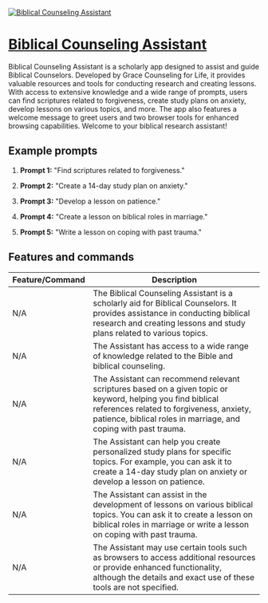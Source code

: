 [![Biblical Counseling Assistant](https://files.oaiusercontent.com/file-Uua06EaNCVwpQfLrEDE0fbLa?se=2123-10-16T23%3A14%3A41Z&sp=r&sv=2021-08-06&sr=b&rscc=max-age%3D31536000%2C%20immutable&rscd=attachment%3B%20filename%3DGC4L%2520Icon%2520700x700.png&sig=lvGZFEfZtz77W1OlcF7HrOfJ604/r5QUpmqGBa6VPW0%3D)](https://chat.openai.com/g/g-4Y0b4p63W-biblical-counseling-assistant)

# [Biblical Counseling Assistant](https://chat.openai.com/g/g-4Y0b4p63W-biblical-counseling-assistant)

Biblical Counseling Assistant is a scholarly app designed to assist and guide Biblical Counselors. Developed by Grace Counseling for Life, it provides valuable resources and tools for conducting research and creating lessons. With access to extensive knowledge and a wide range of prompts, users can find scriptures related to forgiveness, create study plans on anxiety, develop lessons on various topics, and more. The app also features a welcome message to greet users and two browser tools for enhanced browsing capabilities. Welcome to your biblical research assistant!

## Example prompts

1. **Prompt 1:** "Find scriptures related to forgiveness."

2. **Prompt 2:** "Create a 14-day study plan on anxiety."

3. **Prompt 3:** "Develop a lesson on patience."

4. **Prompt 4:** "Create a lesson on biblical roles in marriage."

5. **Prompt 5:** "Write a lesson on coping with past trauma."


## Features and commands

| Feature/Command | Description |
| --- | --- |
| N/A | The Biblical Counseling Assistant is a scholarly aid for Biblical Counselors. It provides assistance in conducting biblical research and creating lessons and study plans related to various topics. |
| N/A | The Assistant has access to a wide range of knowledge related to the Bible and biblical counseling. |
| N/A | The Assistant can recommend relevant scriptures based on a given topic or keyword, helping you find biblical references related to forgiveness, anxiety, patience, biblical roles in marriage, and coping with past trauma. |
| N/A | The Assistant can help you create personalized study plans for specific topics. For example, you can ask it to create a 14-day study plan on anxiety or develop a lesson on patience. |
| N/A | The Assistant can assist in the development of lessons on various biblical topics. You can ask it to create a lesson on biblical roles in marriage or write a lesson on coping with past trauma. |
| N/A | The Assistant may use certain tools such as browsers to access additional resources or provide enhanced functionality, although the details and exact use of these tools are not specified. |